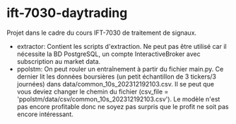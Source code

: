 # ift-7030-daytrading
Projet dans le cadre du cours IFT-7030 de traitement de signaux.

- extractor: Contient les scripts d'extraction. Ne peut pas être utilisé car il nécessite la BD PostgreSQL, un compte InteractiveBroker avec subscription au market data.
- ppolstm: On peut rouler un entraînement à partir du fichier main.py. Ce dernier lit les données boursières (un petit échantillon de 3 tickers/3 journées) dans data/common_10s_202312192103.csv. Il se peut que vous deviez changer le chemin du fichier (csv_file = 'ppolstm/data/csv/common_10s_202312192103.csv'). Le modèle n'est pas encore profitable donc ne soyez pas surpris que le profit ne soit pas encore intéressant.
